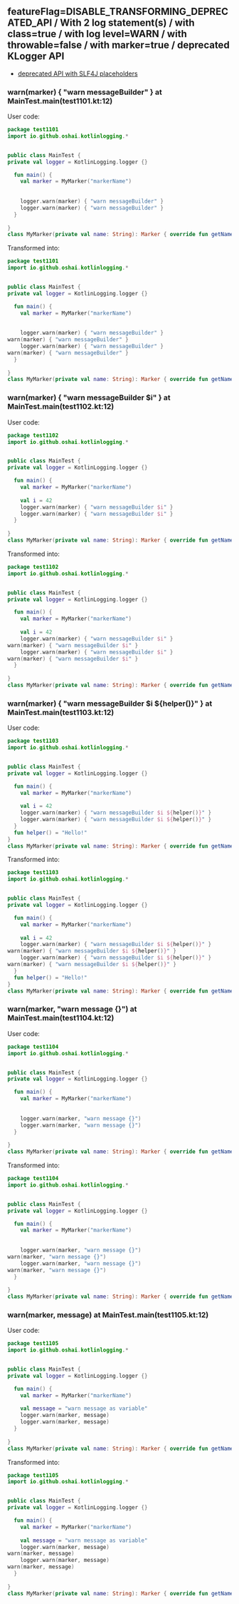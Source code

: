 ## featureFlag=DISABLE_TRANSFORMING_DEPRECATED_API / With 2 log statement(s) / with class=true / with log level=WARN / with throwable=false / with marker=true / deprecated KLogger API

* [deprecated API with SLF4J placeholders](deprecated-slf4j-placeholders.md)

###  warn(marker) { "warn messageBuilder" } at MainTest.main(test1101.kt:12)

User code:
```kotlin
package test1101
import io.github.oshai.kotlinlogging.*


public class MainTest {
private val logger = KotlinLogging.logger {}

  fun main() {
    val marker = MyMarker("markerName")
    
    
    logger.warn(marker) { "warn messageBuilder" }
    logger.warn(marker) { "warn messageBuilder" }
  }
  
}
class MyMarker(private val name: String): Marker { override fun getName() = name }

```
  
Transformed into:
```kotlin
package test1101
import io.github.oshai.kotlinlogging.*


public class MainTest {
private val logger = KotlinLogging.logger {}

  fun main() {
    val marker = MyMarker("markerName")
    
    
    logger.warn(marker) { "warn messageBuilder" }
warn(marker) { "warn messageBuilder" }
    logger.warn(marker) { "warn messageBuilder" }
warn(marker) { "warn messageBuilder" }
  }
  
}
class MyMarker(private val name: String): Marker { override fun getName() = name }

```

###  warn(marker) { "warn messageBuilder $i" } at MainTest.main(test1102.kt:12)

User code:
```kotlin
package test1102
import io.github.oshai.kotlinlogging.*


public class MainTest {
private val logger = KotlinLogging.logger {}

  fun main() {
    val marker = MyMarker("markerName")
    
    val i = 42
    logger.warn(marker) { "warn messageBuilder $i" }
    logger.warn(marker) { "warn messageBuilder $i" }
  }
  
}
class MyMarker(private val name: String): Marker { override fun getName() = name }

```
  
Transformed into:
```kotlin
package test1102
import io.github.oshai.kotlinlogging.*


public class MainTest {
private val logger = KotlinLogging.logger {}

  fun main() {
    val marker = MyMarker("markerName")
    
    val i = 42
    logger.warn(marker) { "warn messageBuilder $i" }
warn(marker) { "warn messageBuilder $i" }
    logger.warn(marker) { "warn messageBuilder $i" }
warn(marker) { "warn messageBuilder $i" }
  }
  
}
class MyMarker(private val name: String): Marker { override fun getName() = name }

```

###  warn(marker) { "warn messageBuilder $i ${helper()}" } at MainTest.main(test1103.kt:12)

User code:
```kotlin
package test1103
import io.github.oshai.kotlinlogging.*


public class MainTest {
private val logger = KotlinLogging.logger {}

  fun main() {
    val marker = MyMarker("markerName")
    
    val i = 42
    logger.warn(marker) { "warn messageBuilder $i ${helper()}" }
    logger.warn(marker) { "warn messageBuilder $i ${helper()}" }
  }
  fun helper() = "Hello!"
}
class MyMarker(private val name: String): Marker { override fun getName() = name }

```
  
Transformed into:
```kotlin
package test1103
import io.github.oshai.kotlinlogging.*


public class MainTest {
private val logger = KotlinLogging.logger {}

  fun main() {
    val marker = MyMarker("markerName")
    
    val i = 42
    logger.warn(marker) { "warn messageBuilder $i ${helper()}" }
warn(marker) { "warn messageBuilder $i ${helper()}" }
    logger.warn(marker) { "warn messageBuilder $i ${helper()}" }
warn(marker) { "warn messageBuilder $i ${helper()}" }
  }
  fun helper() = "Hello!"
}
class MyMarker(private val name: String): Marker { override fun getName() = name }

```

###  warn(marker, "warn message {}") at MainTest.main(test1104.kt:12)

User code:
```kotlin
package test1104
import io.github.oshai.kotlinlogging.*


public class MainTest {
private val logger = KotlinLogging.logger {}

  fun main() {
    val marker = MyMarker("markerName")
    
    
    logger.warn(marker, "warn message {}")
    logger.warn(marker, "warn message {}")
  }
  
}
class MyMarker(private val name: String): Marker { override fun getName() = name }

```
  
Transformed into:
```kotlin
package test1104
import io.github.oshai.kotlinlogging.*


public class MainTest {
private val logger = KotlinLogging.logger {}

  fun main() {
    val marker = MyMarker("markerName")
    
    
    logger.warn(marker, "warn message {}")
warn(marker, "warn message {}")
    logger.warn(marker, "warn message {}")
warn(marker, "warn message {}")
  }
  
}
class MyMarker(private val name: String): Marker { override fun getName() = name }

```

###  warn(marker, message) at MainTest.main(test1105.kt:12)

User code:
```kotlin
package test1105
import io.github.oshai.kotlinlogging.*


public class MainTest {
private val logger = KotlinLogging.logger {}

  fun main() {
    val marker = MyMarker("markerName")
    
    val message = "warn message as variable"
    logger.warn(marker, message)
    logger.warn(marker, message)
  }
  
}
class MyMarker(private val name: String): Marker { override fun getName() = name }

```
  
Transformed into:
```kotlin
package test1105
import io.github.oshai.kotlinlogging.*


public class MainTest {
private val logger = KotlinLogging.logger {}

  fun main() {
    val marker = MyMarker("markerName")
    
    val message = "warn message as variable"
    logger.warn(marker, message)
warn(marker, message)
    logger.warn(marker, message)
warn(marker, message)
  }
  
}
class MyMarker(private val name: String): Marker { override fun getName() = name }

```
